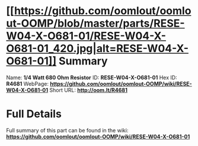 
[[https://github.com/oomlout/oomlout-OOMP/blob/master/parts/RESE-W04-X-O681-01/RESE-W04-X-O681-01_420.jpg|alt=RESE-W04-X-O681-01]] 
Summary
=================

Name: __1/4 Watt 680 Ohm Resistor__
ID: __RESE-W04-X-O681-01__
Hex ID: __R4681__
WebPage: __https://github.com/oomlout/oomlout-OOMP/wiki/RESE-W04-X-O681-01__
Short URL: __http://oom.lt/R4681__

Full Details
==========================
Full summary of this part can be found in the wiki:   
__https://github.com/oomlout/oomlout-OOMP/wiki/RESE-W04-X-O681-01__   

